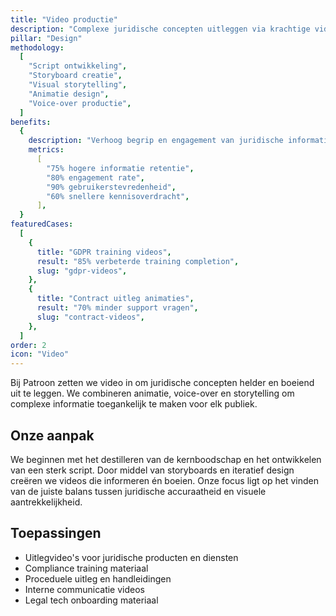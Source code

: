 ```yaml
---
title: "Video productie"
description: "Complexe juridische concepten uitleggen via krachtige video content"
pillar: "Design"
methodology:
  [
    "Script ontwikkeling",
    "Storyboard creatie",
    "Visual storytelling",
    "Animatie design",
    "Voice-over productie",
  ]
benefits:
  {
    description: "Verhoog begrip en engagement van juridische informatie met 85% door effectieve video uitleg",
    metrics:
      [
        "75% hogere informatie retentie",
        "80% engagement rate",
        "90% gebruikerstevredenheid",
        "60% snellere kennisoverdracht",
      ],
  }
featuredCases:
  [
    {
      title: "GDPR training videos",
      result: "85% verbeterde training completion",
      slug: "gdpr-videos",
    },
    {
      title: "Contract uitleg animaties",
      result: "70% minder support vragen",
      slug: "contract-videos",
    },
  ]
order: 2
icon: "Video"
---
```


Bij Patroon zetten we video in om juridische concepten helder en boeiend uit te leggen. We combineren animatie, voice-over en storytelling om complexe informatie toegankelijk te maken voor elk publiek.

## Onze aanpak

We beginnen met het destilleren van de kernboodschap en het ontwikkelen van een sterk script. Door middel van storyboards en iteratief design creëren we videos die informeren én boeien. Onze focus ligt op het vinden van de juiste balans tussen juridische accuraatheid en visuele aantrekkelijkheid.

## Toepassingen

- Uitlegvideo's voor juridische producten en diensten
- Compliance training materiaal
- Proceduele uitleg en handleidingen
- Interne communicatie videos
- Legal tech onboarding materiaal
